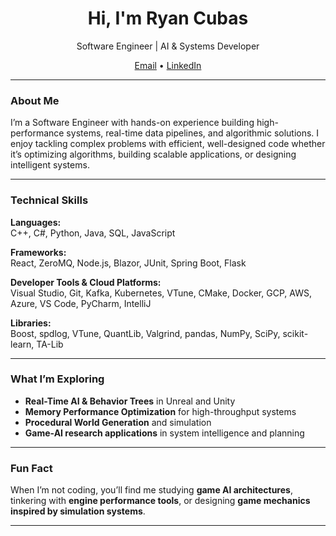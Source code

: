 <!-- Header -->
<div align="center">
  <h1> Hi, I'm Ryan Cubas</h1>
  <p> Software Engineer |  AI & Systems Developer 
  <p>
    <a href="mailto:ryan.cubas.pastor1@gmail.com">Email</a> •
    <a href="https://www.linkedin.com/in/ryan-cubas/">LinkedIn</a>
  </p>
</div>

---

### About Me  
I’m a Software Engineer with hands-on experience building high-performance systems, real-time data pipelines, and algorithmic solutions. I enjoy tackling complex problems with efficient, well-designed code whether it’s optimizing algorithms, building scalable applications, or designing intelligent systems.

---
### Technical Skills

**Languages:**  
C++, C#, Python, Java, SQL, JavaScript  

**Frameworks:**  
React, ZeroMQ, Node.js, Blazor, JUnit, Spring Boot, Flask  

**Developer Tools & Cloud Platforms:**  
Visual Studio, Git, Kafka, Kubernetes, VTune, CMake, Docker, GCP, AWS, Azure, VS Code, PyCharm, IntelliJ  

**Libraries:**  
Boost, spdlog, VTune, QuantLib, Valgrind, pandas, NumPy, SciPy, scikit-learn, TA-Lib  

---

### What I’m Exploring
- **Real-Time AI & Behavior Trees** in Unreal and Unity  
- **Memory Performance Optimization** for high-throughput systems  
- **Procedural World Generation** and simulation  
- **Game-AI research applications** in system intelligence and planning  

---

### Fun Fact
When I’m not coding, you’ll find me studying **game AI architectures**, tinkering with **engine performance tools**, or designing **game mechanics inspired by simulation systems**.

---
